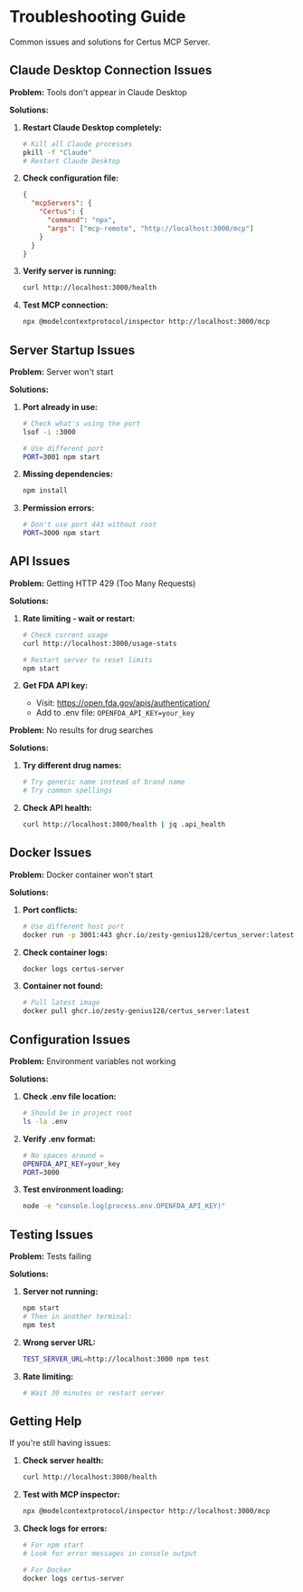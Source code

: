 # Troubleshooting Guide

Common issues and solutions for Certus MCP Server.

## Claude Desktop Connection Issues

**Problem:** Tools don't appear in Claude Desktop

**Solutions:**

1. **Restart Claude Desktop completely:**

   ```bash
   # Kill all Claude processes
   pkill -f "Claude"
   # Restart Claude Desktop
   ```

2. **Check configuration file:**

   ```json
   {
     "mcpServers": {
       "Certus": {
         "command": "npx",
         "args": ["mcp-remote", "http://localhost:3000/mcp"]
       }
     }
   }
   ```

3. **Verify server is running:**

   ```bash
   curl http://localhost:3000/health
   ```

4. **Test MCP connection:**

   ```bash
   npx @modelcontextprotocol/inspector http://localhost:3000/mcp
   ```

## Server Startup Issues

**Problem:** Server won't start

**Solutions:**

1. **Port already in use:**

   ```bash
   # Check what's using the port
   lsof -i :3000
   
   # Use different port
   PORT=3001 npm start
   ```

2. **Missing dependencies:**

   ```bash
   npm install
   ```

3. **Permission errors:**

   ```bash
   # Don't use port 443 without root
   PORT=3000 npm start
   ```

## API Issues

**Problem:** Getting HTTP 429 (Too Many Requests)

**Solutions:**

1. **Rate limiting - wait or restart:**

   ```bash
   # Check current usage
   curl http://localhost:3000/usage-stats
   
   # Restart server to reset limits
   npm start
   ```

2. **Get FDA API key:**
   - Visit: <https://open.fda.gov/apis/authentication/>
   - Add to .env file: `OPENFDA_API_KEY=your_key`

**Problem:** No results for drug searches

**Solutions:**

1. **Try different drug names:**

   ```bash
   # Try generic name instead of brand name
   # Try common spellings
   ```

2. **Check API health:**

   ```bash
   curl http://localhost:3000/health | jq .api_health
   ```

## Docker Issues

**Problem:** Docker container won't start

**Solutions:**

1. **Port conflicts:**

   ```bash
   # Use different host port
   docker run -p 3001:443 ghcr.io/zesty-genius128/certus_server:latest
   ```

2. **Check container logs:**

   ```bash
   docker logs certus-server
   ```

3. **Container not found:**

   ```bash
   # Pull latest image
   docker pull ghcr.io/zesty-genius128/certus_server:latest
   ```

## Configuration Issues

**Problem:** Environment variables not working

**Solutions:**

1. **Check .env file location:**

   ```bash
   # Should be in project root
   ls -la .env
   ```

2. **Verify .env format:**

   ```bash
   # No spaces around =
   OPENFDA_API_KEY=your_key
   PORT=3000
   ```

3. **Test environment loading:**

   ```bash
   node -e "console.log(process.env.OPENFDA_API_KEY)"
   ```

## Testing Issues

**Problem:** Tests failing

**Solutions:**

1. **Server not running:**

   ```bash
   npm start
   # Then in another terminal:
   npm test
   ```

2. **Wrong server URL:**

   ```bash
   TEST_SERVER_URL=http://localhost:3000 npm test
   ```

3. **Rate limiting:**

   ```bash
   # Wait 30 minutes or restart server
   ```

## Getting Help

If you're still having issues:

1. **Check server health:**

   ```bash
   curl http://localhost:3000/health
   ```

2. **Test with MCP inspector:**

   ```bash
   npx @modelcontextprotocol/inspector http://localhost:3000/mcp
   ```

3. **Check logs for errors:**

   ```bash
   # For npm start
   # Look for error messages in console output
   
   # For Docker
   docker logs certus-server
   ```
